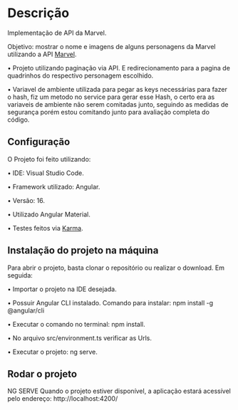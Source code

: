 # Descrição

Implementação de API da Marvel.

Objetivo: mostrar o nome e imagens de alguns personagens da Marvel utilizando a API [Marvel](https://developer.marvel.com/).

• Projeto utilizando paginação via API. E redirecionamento para a pagina de quadrinhos do respectivo personagem escolhido.

• Variavel de ambiente utilizada para pegar as keys necessárias para fazer o hash, fiz um metodo no service para gerar esse Hash, o certo era as variaveis de ambiente não serem comitadas junto, seguindo as medidas de segurança
porém estou comitando junto para avaliação completa do código.

## Configuração

O Projeto foi feito utilizando:

• IDE: Visual Studio Code.

• Framework utilizado: Angular.

• Versão: 16.

• Utilizado Angular Material.

• Testes feitos via [Karma](https://karma-runner.github.io).

## Instalação do projeto na máquina

Para abrir o projeto, basta clonar o repositório ou realizar o download. Em seguida: 

• Importar o projeto na IDE desejada.

• Possuir Angular CLI instalado. Comando para instalar: npm install -g @angular/cli

• Executar o comando no terminal: npm install.

• No arquivo src/environment.ts verificar as Urls.

• Executar o projeto: ng serve.

## Rodar o projeto

NG SERVE
Quando o projeto estiver disponível, a aplicação estará acessível pelo endereço: http://localhost:4200/
